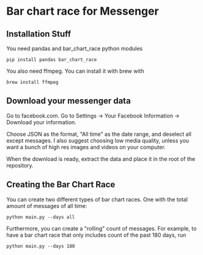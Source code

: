 # Bar chart race for Messenger
## Installation Stuff
You need pandas and bar_chart_race python modules
```
pip install pandas bar_chart_race
```
You also need ffmpeg. You can install it with brew with
```
brew install ffmpeg
```

## Download your messenger data

Go to facebook.com. Go to Settings -> Your Facebook Information -> Download your information.

Choose JSON as the format, "All time" as the date range, and deselect all except messages. I also suggest choosing low media quality, unless you want a bunch of high res images and videos on your computer.

When the download is ready, extract the data and place it in the root of the repository.

## Creating the Bar Chart Race

You can create two different types of bar chart races. One with the total amount of messages of all time:
```
python main.py --days all
```

Furthermore, you can create a "rolling" count of messages. For example, to have a bar chart race that only includes count of the past 180 days, run
```
python main.py --days 180
```
